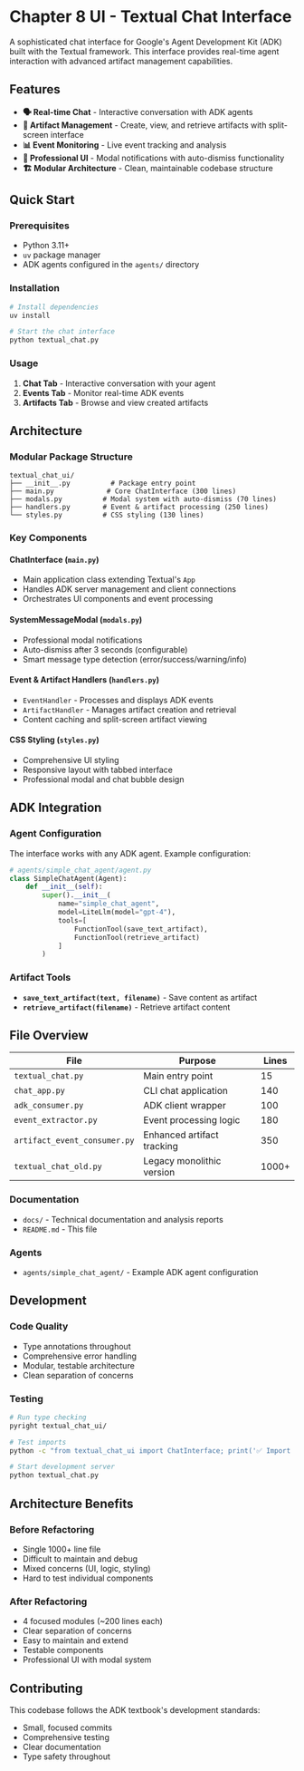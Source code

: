 # Chapter 8 UI - Textual Chat Interface

A sophisticated chat interface for Google's Agent Development Kit (ADK) built with the Textual framework. This interface provides real-time agent interaction with advanced artifact management capabilities.

## Features

- **🗣️ Real-time Chat** - Interactive conversation with ADK agents
- **📁 Artifact Management** - Create, view, and retrieve artifacts with split-screen interface
- **📊 Event Monitoring** - Live event tracking and analysis
- **🎨 Professional UI** - Modal notifications with auto-dismiss functionality
- **🏗️ Modular Architecture** - Clean, maintainable codebase structure

## Quick Start

### Prerequisites
- Python 3.11+
- `uv` package manager
- ADK agents configured in the `agents/` directory

### Installation
```bash
# Install dependencies
uv install

# Start the chat interface
python textual_chat.py
```

### Usage
1. **Chat Tab** - Interactive conversation with your agent
2. **Events Tab** - Monitor real-time ADK events 
3. **Artifacts Tab** - Browse and view created artifacts

## Architecture

### Modular Package Structure
```
textual_chat_ui/
├── __init__.py          # Package entry point
├── main.py             # Core ChatInterface (300 lines)
├── modals.py          # Modal system with auto-dismiss (70 lines)
├── handlers.py        # Event & artifact processing (250 lines)
└── styles.py          # CSS styling (130 lines)
```

### Key Components

#### **ChatInterface** (`main.py`)
- Main application class extending Textual's `App`
- Handles ADK server management and client connections
- Orchestrates UI components and event processing

#### **SystemMessageModal** (`modals.py`)
- Professional modal notifications
- Auto-dismiss after 3 seconds (configurable)
- Smart message type detection (error/success/warning/info)

#### **Event & Artifact Handlers** (`handlers.py`)
- `EventHandler` - Processes and displays ADK events
- `ArtifactHandler` - Manages artifact creation and retrieval
- Content caching and split-screen artifact viewing

#### **CSS Styling** (`styles.py`)
- Comprehensive UI styling
- Responsive layout with tabbed interface
- Professional modal and chat bubble design

## ADK Integration

### Agent Configuration
The interface works with any ADK agent. Example configuration:

```python
# agents/simple_chat_agent/agent.py
class SimpleChatAgent(Agent):
    def __init__(self):
        super().__init__(
            name="simple_chat_agent",
            model=LiteLlm(model="gpt-4"),
            tools=[
                FunctionTool(save_text_artifact),
                FunctionTool(retrieve_artifact)
            ]
        )
```

### Artifact Tools
- **`save_text_artifact(text, filename)`** - Save content as artifact
- **`retrieve_artifact(filename)`** - Retrieve artifact content

## File Overview

| File | Purpose | Lines |
|------|---------|-------|
| `textual_chat.py` | Main entry point | 15 |
| `chat_app.py` | CLI chat application | 140 |
| `adk_consumer.py` | ADK client wrapper | 100 |
| `event_extractor.py` | Event processing logic | 180 |
| `artifact_event_consumer.py` | Enhanced artifact tracking | 350 |
| `textual_chat_old.py` | Legacy monolithic version | 1000+ |

### Documentation
- `docs/` - Technical documentation and analysis reports
- `README.md` - This file

### Agents
- `agents/simple_chat_agent/` - Example ADK agent configuration

## Development

### Code Quality
- Type annotations throughout
- Comprehensive error handling
- Modular, testable architecture
- Clean separation of concerns

### Testing
```bash
# Run type checking
pyright textual_chat_ui/

# Test imports
python -c "from textual_chat_ui import ChatInterface; print('✅ Import successful')"

# Start development server
python textual_chat.py
```

## Architecture Benefits

### Before Refactoring
- Single 1000+ line file
- Difficult to maintain and debug
- Mixed concerns (UI, logic, styling)
- Hard to test individual components

### After Refactoring  
- 4 focused modules (~200 lines each)
- Clear separation of concerns
- Easy to maintain and extend
- Testable components
- Professional UI with modal system

## Contributing

This codebase follows the ADK textbook's development standards:
- Small, focused commits
- Comprehensive testing
- Clear documentation
- Type safety throughout